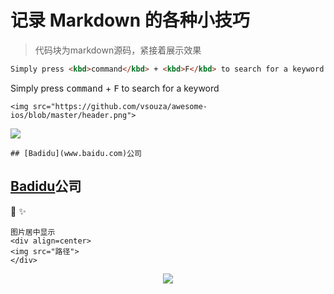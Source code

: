 # 记录 Markdown 的各种小技巧

> 代码块为markdown源码，紧接着展示效果

``` markdown
Simply press <kbd>command</kbd> + <kbd>F</kbd> to search for a keyword
```

Simply press <kbd>command</kbd> + <kbd>F</kbd> to search for a keyword

```
<img src="https://github.com/vsouza/awesome-ios/blob/master/header.png">
````
<img src="https://github.com/vsouza/awesome-ios/blob/master/header.png">

```
## [Badidu](www.baidu.com)公司
```
## [Badidu](www.baidu.com)公司

:musical_keyboard: 
:sparkles:

```
图片居中显示
<div align=center>
<img src="路径">
</div>
```

<div align=center>
<img src="https://timgsa.baidu.com/timg?image&quality=80&size=b9999_10000&sec=1542218634766&di=108fc0dfa72ede7f5746f55e5b60b752&imgtype=0&src=http%3A%2F%2Fx.itunes123.com%2Fuploadfiles%2F1b13c3044431fb712bb712da97f42a2d.jpg">
</div>

